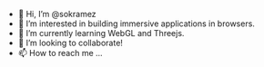 - 👋 Hi, I’m @sokramez
- 👀 I’m interested in building immersive applications in browsers. 
- 🌱 I’m currently learning WebGL and Threejs.
- 💞️ I’m looking to collaborate!
- 📫 How to reach me ...

<!---
sokramez/sokramez is a ✨ special ✨ repository because its `README.md` (this file) appears on your GitHub profile.
You can click the Preview link to take a look at your changes.
--->
